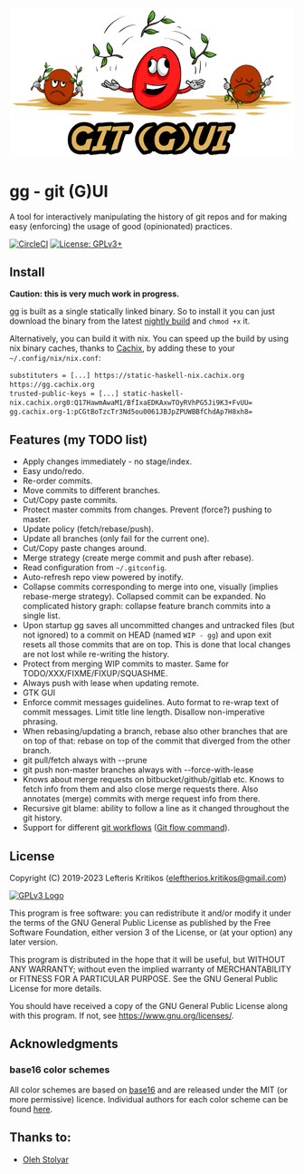 ![GG Mascot](assets/mascot/mascot.png)

# gg - git (G)UI

A tool for interactively manipulating the history of git repos and for making
easy (enforcing) the usage of good (opinionated) practices.

[![CircleCI](https://img.shields.io/circleci/build/github/u-quark/gg?logo=circleci&style=plastic)](https://circleci.com/gh/u-quark/gg)
[![License: GPLv3+](https://img.shields.io/static/v1?label=license&message=GPLv3+&color=bd0000&style=plastic)](https://www.gnu.org/licenses/gpl.html)

## Install

**Caution: this is very much work in progress.**

gg is built as a single statically linked binary. So to install it you can
just download the binary from the latest
[nightly build](https://github.com/u-quark/gg/releases/download/nightly/gg)
and `chmod +x` it.

Alternatively, you can build it with nix. You can speed up the build by using
nix binary caches, thanks to [Cachix](https://cachix.org/), by adding these
to your `~/.config/nix/nix.conf`:

```
substituters = [...] https://static-haskell-nix.cachix.org https://gg.cachix.org
trusted-public-keys = [...] static-haskell-nix.cachix.org0:Q17HawmAwaM1/BfIxaEDKAxwTOyRVhPG5Ji9K3+FvUU= gg.cachix.org-1:pCGtBoTzcTr3Nd5ou0061JBJpZPUWBBfChdAp7H8xh8=
```

## Features (my TODO list)

 * Apply changes immediately - no stage/index.
 * Easy undo/redo.
 * Re-order commits.
 * Move commits to different branches.
 * Cut/Copy paste commits.
 * Protect master commits from changes. Prevent (force?) pushing to master.
 * Update policy (fetch/rebase/push).
 * Update all branches (only fail for the current one).
 * Cut/Copy paste changes around.
 * Merge strategy (create merge commit and push after rebase).
 * Read configuration from `~/.gitconfig`.
 * Auto-refresh repo view powered by inotify.
 * Collapse commits corresponding to merge into one, visually (implies
   rebase-merge strategy). Collapsed commit can be expanded. No complicated
   history graph: collapse feature branch commits into a single list.
 * Upon startup gg saves all uncommitted changes and untracked files (but not
   ignored) to a commit on HEAD (named `WIP - gg`) and upon exit resets all
   those commits that are on top. This is done that local changes are not lost
   while re-writing the history.
 * Protect from merging WIP commits to master. Same for
   TODO/XXX/FIXME/FIXUP/SQUASHME.
 * Always push with lease when updating remote.
 * GTK GUI
 * Enforce commit messages guidelines. Auto format to re-wrap text of commit
   messages. Limit title line length. Disallow non-imperative phrasing.
 * When rebasing/updating a branch, rebase also other branches that are on top
   of that: rebase on top of the commit that diverged from the other branch.
 * git pull/fetch always with --prune
 * git push non-master branches always with --force-with-lease
 * Knows about merge requests on bitbucket/github/gitlab etc. Knows to fetch
   info from them and also close merge requests there. Also annotates (merge)
   commits with merge request info from there.
 * Recursive git blame: ability to follow a line as it changed throughout the
   git history.
 * Support for different [git workflows][1] ([Git flow command][2]).


[1]: https://nvie.com/posts/a-successful-git-branching-model/
[2]: https://www.atlassian.com/git/tutorials/comparing-workflows/gitflow-workflow

## License

Copyright (C) 2019-2023  Lefteris Kritikos (eleftherios.kritikos@gmail.com)

[![GPLv3 Logo](https://www.gnu.org/graphics/gplv3-with-text-136x68.png)](https://www.gnu.org/licenses/gpl.html)

This program is free software: you can redistribute it and/or modify
it under the terms of the GNU General Public License as published by
the Free Software Foundation, either version 3 of the License, or
(at your option) any later version.

This program is distributed in the hope that it will be useful,
but WITHOUT ANY WARRANTY; without even the implied warranty of
MERCHANTABILITY or FITNESS FOR A PARTICULAR PURPOSE.  See the
GNU General Public License for more details.

You should have received a copy of the GNU General Public License
along with this program.  If not, see <https://www.gnu.org/licenses/>.

## Acknowledgments

### base16 color schemes

All color schemes are based on [base16](http://chriskempson.com/projects/base16/)
and are released under the MIT (or more permissive) licence. Individual authors for
each color scheme can be found [here](https://github.com/chriskempson/base16#scheme-repositories).

## Thanks to:
 * [Oleh Stolyar](https://github.com/stolyaroleh)

